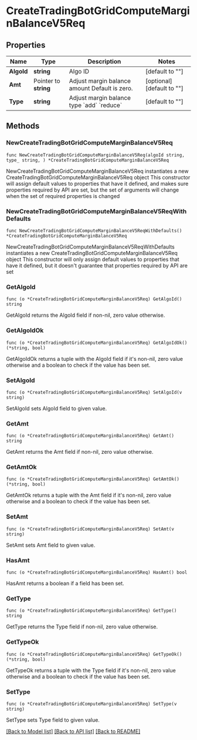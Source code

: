 # CreateTradingBotGridComputeMarginBalanceV5Req

## Properties

Name | Type | Description | Notes
------------ | ------------- | ------------- | -------------
**AlgoId** | **string** | Algo ID | [default to ""]
**Amt** | Pointer to **string** | Adjust margin balance amount  Default is zero. | [optional] [default to ""]
**Type** | **string** | Adjust margin balance type  &#x60;add&#x60; &#x60;reduce&#x60; | [default to ""]

## Methods

### NewCreateTradingBotGridComputeMarginBalanceV5Req

`func NewCreateTradingBotGridComputeMarginBalanceV5Req(algoId string, type_ string, ) *CreateTradingBotGridComputeMarginBalanceV5Req`

NewCreateTradingBotGridComputeMarginBalanceV5Req instantiates a new CreateTradingBotGridComputeMarginBalanceV5Req object
This constructor will assign default values to properties that have it defined,
and makes sure properties required by API are set, but the set of arguments
will change when the set of required properties is changed

### NewCreateTradingBotGridComputeMarginBalanceV5ReqWithDefaults

`func NewCreateTradingBotGridComputeMarginBalanceV5ReqWithDefaults() *CreateTradingBotGridComputeMarginBalanceV5Req`

NewCreateTradingBotGridComputeMarginBalanceV5ReqWithDefaults instantiates a new CreateTradingBotGridComputeMarginBalanceV5Req object
This constructor will only assign default values to properties that have it defined,
but it doesn't guarantee that properties required by API are set

### GetAlgoId

`func (o *CreateTradingBotGridComputeMarginBalanceV5Req) GetAlgoId() string`

GetAlgoId returns the AlgoId field if non-nil, zero value otherwise.

### GetAlgoIdOk

`func (o *CreateTradingBotGridComputeMarginBalanceV5Req) GetAlgoIdOk() (*string, bool)`

GetAlgoIdOk returns a tuple with the AlgoId field if it's non-nil, zero value otherwise
and a boolean to check if the value has been set.

### SetAlgoId

`func (o *CreateTradingBotGridComputeMarginBalanceV5Req) SetAlgoId(v string)`

SetAlgoId sets AlgoId field to given value.


### GetAmt

`func (o *CreateTradingBotGridComputeMarginBalanceV5Req) GetAmt() string`

GetAmt returns the Amt field if non-nil, zero value otherwise.

### GetAmtOk

`func (o *CreateTradingBotGridComputeMarginBalanceV5Req) GetAmtOk() (*string, bool)`

GetAmtOk returns a tuple with the Amt field if it's non-nil, zero value otherwise
and a boolean to check if the value has been set.

### SetAmt

`func (o *CreateTradingBotGridComputeMarginBalanceV5Req) SetAmt(v string)`

SetAmt sets Amt field to given value.

### HasAmt

`func (o *CreateTradingBotGridComputeMarginBalanceV5Req) HasAmt() bool`

HasAmt returns a boolean if a field has been set.

### GetType

`func (o *CreateTradingBotGridComputeMarginBalanceV5Req) GetType() string`

GetType returns the Type field if non-nil, zero value otherwise.

### GetTypeOk

`func (o *CreateTradingBotGridComputeMarginBalanceV5Req) GetTypeOk() (*string, bool)`

GetTypeOk returns a tuple with the Type field if it's non-nil, zero value otherwise
and a boolean to check if the value has been set.

### SetType

`func (o *CreateTradingBotGridComputeMarginBalanceV5Req) SetType(v string)`

SetType sets Type field to given value.



[[Back to Model list]](../README.md#documentation-for-models) [[Back to API list]](../README.md#documentation-for-api-endpoints) [[Back to README]](../README.md)


